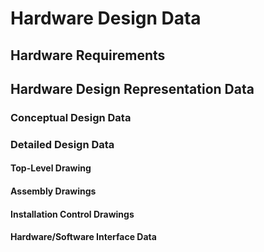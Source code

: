 # Hardware Design Data 
## Hardware Requirements 
## Hardware Design Representation Data
### Conceptual Design Data 
### Detailed Design Data 
#### Top-Level Drawing 
#### Assembly Drawings
#### Installation Control Drawings 
#### Hardware/Software Interface Data
